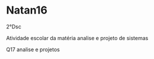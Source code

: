 # Natan16
2°Dsc

Atividade escolar da matéria analise e projeto de sistemas

Q17 analise e projetos
